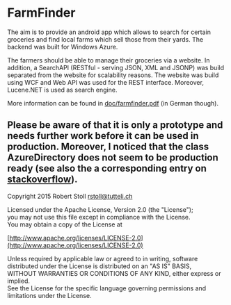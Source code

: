 # FarmFinder

The aim is to provide an android app which allows to search for certain groceries and find local farms which sell those from their yards. The backend was built for Windows Azure.

The farmers should be able to manage their groceries via a website. In addition, a SearchAPI (RESTful - serving JSON, XML and JSONP) was build separated from the website for scalability reasons. The website was build using WCF and Web API was used for the REST interface. Moreover, Lucene.NET is used as search engine. 

More information can be found in [doc/farmfinder.pdf](https://github.com/robstoll/farmfinder/blob/master/doc/farmfinder.pdf) (in German though).


Please be aware of that it is only a prototype and needs further work before it can be used in production. Moreover, I noticed that the class AzureDirectory does not seem to be production ready (see also the a corresponding entry on [stackoverflow](http://stackoverflow.com/a/18500738)).
---

Copyright 2015 Robert Stoll <rstoll@tutteli.ch>

Licensed under the Apache License, Version 2.0 (the "License");  
you may not use this file except in compliance with the License.  
You may obtain a copy of the License at  

[http://www.apache.org/licenses/LICENSE-2.0](http://www.apache.org/licenses/LICENSE-2.0)

Unless required by applicable law or agreed to in writing, software  
distributed under the License is distributed on an "AS IS" BASIS,  
WITHOUT WARRANTIES OR CONDITIONS OF ANY KIND, either express or implied.  
See the License for the specific language governing permissions and  
limitations under the License.